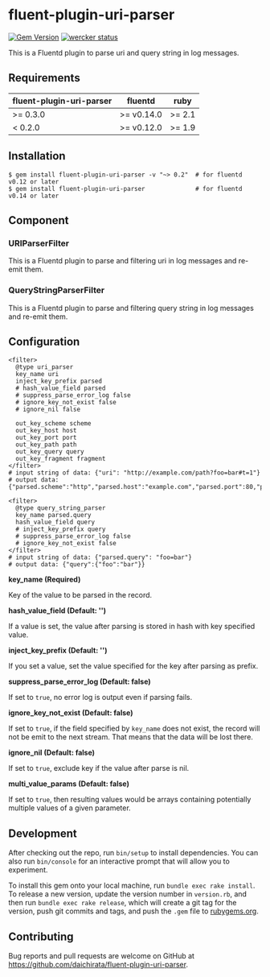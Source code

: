 # fluent-plugin-uri-parser

[![Gem Version](https://badge.fury.io/rb/fluent-plugin-uri-parser.svg)](https://badge.fury.io/rb/fluent-plugin-uri-parser) [![wercker status](https://app.wercker.com/status/a735d29143f3a1a727fc65653bc81e2a/s "wercker status")](https://app.wercker.com/project/bykey/a735d29143f3a1a727fc65653bc81e2a)

This is a Fluentd plugin to parse uri and query string in log messages.

## Requirements

| fluent-plugin-uri-parser  | fluentd    | ruby   |
|---------------------------|------------|--------|
| >= 0.3.0                  | >= v0.14.0 | >= 2.1 |
|  < 0.2.0                  | >= v0.12.0 | >= 1.9 |

## Installation

``` shell
$ gem install fluent-plugin-uri-parser -v "~> 0.2"  # for fluentd v0.12 or later
$ gem install fluent-plugin-uri-parser              # for fluentd v0.14 or later
```

## Component

### URIParserFilter

This is a Fluentd plugin to parse and filtering uri in log messages and re-emit them.

### QueryStringParserFilter

This is a Fluentd plugin to parse and filtering query string in log messages and re-emit them.

## Configuration

```
<filter>
  @type uri_parser
  key_name uri
  inject_key_prefix parsed
  # hash_value_field parsed
  # suppress_parse_error_log false
  # ignore_key_not_exist false
  # ignore_nil false

  out_key_scheme scheme
  out_key_host host
  out_key_port port
  out_key_path path
  out_key_query query
  out_key_fragment fragment
</filter>
# input string of data: {"uri": "http://example.com/path?foo=bar#t=1"}
# output data: {"parsed.scheme":"http","parsed.host":"example.com","parsed.port":80,"parsed.path":"/path","parsed.query":"foo=bar","parsed.ragment":"t=1"}

<filter>
  @type query_string_parser
  key_name parsed.query
  hash_value_field query
  # inject_key_prefix query
  # suppress_parse_error_log false
  # ignore_key_not_exist false
</filter>
# input string of data: {"parsed.query": "foo=bar"}
# output data: {"query":{"foo":"bar"}}

```

**key_name (Required)**

Key of the value to be parsed in the record.

**hash_value_field (Default: '')**

If a value is set, the value after parsing is stored in hash with key specified value.

**inject_key_prefix (Default: '')**

If you set a value, set the value specified for the key after parsing as prefix.

**suppress_parse_error_log (Default: false)**

If set to `true`, no error log is output even if parsing fails.

**ignore_key_not_exist (Default: false)**

If set to `true`, if the field specified by `key_name` does not exist, the record will not be emit to the next stream. That means that the data will be lost there.

**ignore_nil (Default: false)**

If set to `true`, exclude key if the value after parse is nil.

**multi_value_params (Default: false)**

If set to `true`, then resulting values would be arrays containing
potentially multiple values of a given parameter.

## Development

After checking out the repo, run `bin/setup` to install dependencies. You can also run `bin/console` for an interactive prompt that will allow you to experiment.

To install this gem onto your local machine, run `bundle exec rake install`. To release a new version, update the version number in `version.rb`, and then run `bundle exec rake release`, which will create a git tag for the version, push git commits and tags, and push the `.gem` file to [rubygems.org](https://rubygems.org).

## Contributing

Bug reports and pull requests are welcome on GitHub at https://github.com/daichirata/fluent-plugin-uri-parser.

